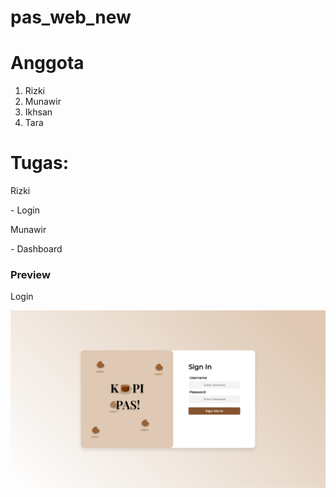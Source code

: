 # pas_web_new

# Anggota
1. Rizki
2. Munawir
3. Ikhsan
4. Tara

# Tugas:
<p>Rizki</p>
- Login

<p>Munawir</p>
- Dashboard

<h3>Preview</h3>
<p>Login</p>

<img src="Preview/Login.png" />
